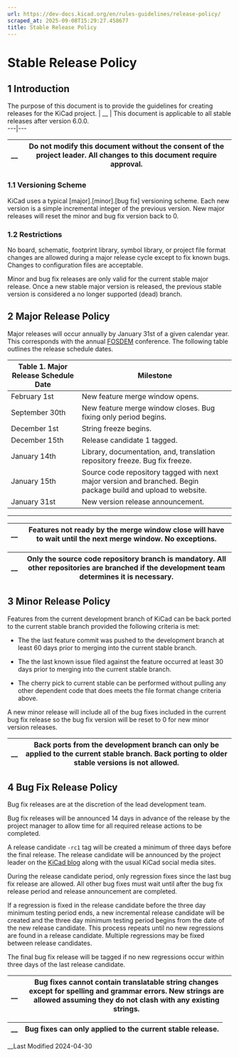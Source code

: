 ```yaml
---
url: https://dev-docs.kicad.org/en/rules-guidelines/release-policy/
scraped_at: 2025-09-08T15:29:27.458677
title: Stable Release Policy
---
```


# Stable Release Policy

## 1 Introduction

The purpose of this document is to provide the guidelines for creating releases for the KiCad project. |  __ |  This document is applicable to all stable releases after version 6.0.0.   
---|---  
  
__ |  Do not modify this document without the consent of the project leader. All changes to this document require approval.   
---|---  
  
### 1.1 Versioning Scheme

KiCad uses a typical [major].[minor].[bug fix] versioning scheme. Each new
version is a simple incremental integer of the previous version. New major
releases will reset the minor and bug fix version back to 0.

### 1.2 Restrictions

No board, schematic, footprint library, symbol library, or project file format
changes are allowed during a major release cycle except to fix known bugs.
Changes to configuration files are acceptable.

Minor and bug fix releases are only valid for the current stable major
release. Once a new stable major version is released, the previous stable
version is considered a no longer supported (dead) branch.

## 2 Major Release Policy

Major releases will occur annually by January 31st of a given calendar year.
This corresponds with the annual [FOSDEM](https://fosdem.org/) conference. The
following table outlines the release schedule dates.

Table 1. Major Release Schedule Date | Milestone  
---|---  
February 1st | New feature merge window opens.  
September 30th | New feature merge window closes. Bug fixing only period begins.  
December 1st | String freeze begins.  
December 15th | Release candidate 1 tagged.  
January 14th | Library, documentation, and, translation repository freeze. Bug fix freeze.  
January 15th | Source code repository tagged with next major version and branched. Begin package build and upload to website.  
January 31st | New version release announcement.  
  
* * *

__ |  Features not ready by the merge window close will have to wait until the next merge window. **No exceptions.**  
---|---  
  
__ |  Only the source code repository branch is mandatory. All other repositories are branched if the development team determines it is necessary.   
---|---  
  
## 3 Minor Release Policy

Features from the current development branch of KiCad can be back ported to
the current stable branch provided the following criteria is met:

  * The the last feature commit was pushed to the development branch at least 60 days prior to merging into the current stable branch.

  * The the last known issue filed against the feature occurred at least 30 days prior to merging into the current stable branch.

  * The cherry pick to current stable can be performed without pulling any other dependent code that does meets the file format change criteria above.

A new minor release will include all of the bug fixes included in the current
bug fix release so the bug fix version will be reset to 0 for new minor
version releases.

__ |  Back ports from the development branch can only be applied to the current stable branch. Back porting to older stable versions is not allowed.   
---|---  
  
## 4 Bug Fix Release Policy

Bug fix releases are at the discretion of the lead development team.

Bug fix releases will be announced 14 days in advance of the release by the
project manager to allow time for all required release actions to be
completed.

A release candidate `-rc1` tag will be created a minimum of three days before
the final release. The release candidate will be announced by the project
leader on the [KiCad blog](https://www.kicad.org/blog/) along with the usual
KiCad social media sites.

During the release candidate period, only regression fixes since the last bug
fix release are allowed. All other bug fixes must wait until after the bug fix
release period and release announcement are completed.

If a regression is fixed in the release candidate before the three day minimum
testing period ends, a new incremental release candidate will be created and
the three day minimum testing period begins from the date of the new release
candidate. This process repeats until no new regressions are found in a
release candidate. Multiple regressions may be fixed between release
candidates.

The final bug fix release will be tagged if no new regressions occur within
three days of the last release candidate.

__ |  Bug fixes cannot contain translatable string changes except for spelling and grammar errors. New strings are allowed assuming they do not clash with any existing strings.   
---|---  
  
__ |  Bug fixes can only applied to the current stable release.   
---|---  
  
__Last Modified 2024-04-30

